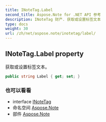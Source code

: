 ```yaml
---
title: INoteTag.Label
second_title: Aspose.Note for .NET API 参考
description: INoteTag 财产. 获取或设置标签文本
type: docs
weight: 30
url: /zh/net/aspose.note/inotetag/label/
---
```

## INoteTag.Label property

获取或设置标签文本。

```csharp
public string Label { get; set; }
```

### 也可以看看

* interface [INoteTag](../)
* 命名空间 [Aspose.Note](../../inotetag/)
* 部件 [Aspose.Note](../../../)


